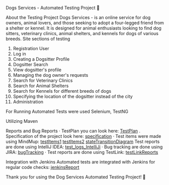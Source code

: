 Dogs Services - Automated Testing Project   🐾
 
About the Testing Project
	Dogs Services -  is an online service for dog owners, animal lovers, and those seeking to adopt a four-legged friend from a shelter or kennel. It is designed for animal enthusiasts looking to find dog sitters, veterinary clinics, animal shelters, and kennels for dogs of various breeds.
Site sections of testing
1. 	Registration User
2. 	Log in
3. 	Creating a Dogsitter Profile
4. 	Dogsitter Search
5. 	View dogsitter's profile
6. 	Managing the dog owner's requests
7. 	Search for Veterinary Clinics
8. 	Search for Animal Shelters
9. 	Search for Kennels for different breeds of dogs
10. Specifying the location of the dogsitter instead of the city
11. Administration

For Running Automated Tests were used 
Selenium, TestNG

 Utilizing
  Maven
  
 Reports and Bug Reports
· TestPlan you can look here: [TestPlan](https://drive.google.com/drive/folders/1X6AEBCjapAhLtlJOGG1TZvwBwpjebj8E?usp=sharing)
. Specification of the project look here: [specification](https://docs.google.com/document/d/1MhEywOaZgZV2H8nt1kC2nSFHZLJkqHev/edit?usp=sharing&ouid=107159386401864051408&rtpof=true&sd=true)
· Test items were made using MindMup: [testItems1](https://drive.google.com/file/d/1E0OYOPirQnJzSiN_agZFYP8w1WacsrL-/view?usp=sharing)
 [testItems2](https://drive.google.com/file/d/1aPwI9o_U9QyNsUAfkyr-vGz5bzivq6Yu/view?usp=sharing)
[stateTransitionDiagram](https://drive.google.com/file/d/1ip7VUccSgNJDwygLA7H8heAsPU8lotOk/view?usp=sharing)
 Test reports are done using IntelliJ IDEA: [test_logs_IntelliJi](https://drive.google.com/drive/folders/1AQQv6BX0-AqeGcMOXk7-ZeWm_4EcvxIA?usp=sharing)
· Bug tracking are done using JIRA: [bugTracking](https://drive.google.com/drive/folders/1qgkIflAhdE7ZyG7723SdD5qsr4QEzcM_?usp=sharing)
· Test reports are done using TestLink:  [testLinkReports](https://drive.google.com/drive/folders/11D6jQNUY_bcpcGEJQPQveZ359b7EuuIr?usp=sharing)

Integration with Jenkins
Automated tests are integrated with Jenkins for regular code checks: [jenkinsReport](https://docs.google.com/document/d/17IDpZEbvjyG9-zVMBauEvj7SUA7nEM7AjU2eRHmd750/edit?usp=sharing)


Thank you for using the Dog Services Automated Testing Project!   🐾
